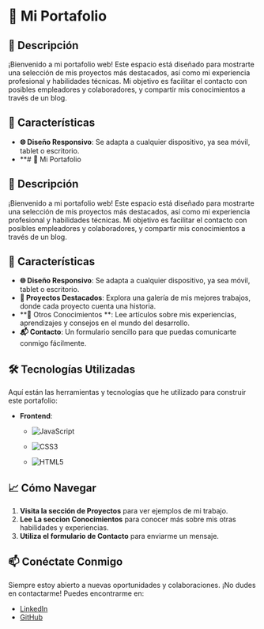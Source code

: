 # 🌟 Mi Portafolio



## 🎉 Descripción

¡Bienvenido a mi portafolio web! Este espacio está diseñado para mostrarte una selección de mis proyectos más destacados, así como mi experiencia profesional y habilidades técnicas. Mi objetivo es facilitar el contacto con posibles empleadores y colaboradores, y compartir mis conocimientos a través de un blog.

## 🚀 Características

- **🌐 Diseño Responsivo**: Se adapta a cualquier dispositivo, ya sea móvil, tablet o escritorio.
- **# 🌟 Mi Portafolio



## 🎉 Descripción

¡Bienvenido a mi portafolio web! Este espacio está diseñado para mostrarte una selección de mis proyectos más destacados, así como mi experiencia profesional y habilidades técnicas. Mi objetivo es facilitar el contacto con posibles empleadores y colaboradores, y compartir mis conocimientos a través de un blog.

## 🚀 Características

- **🌐 Diseño Responsivo**: Se adapta a cualquier dispositivo, ya sea móvil, tablet o escritorio.
- **💼 Proyectos Destacados**: Explora una galería de mis mejores trabajos, donde cada proyecto cuenta una historia.
- **📝 Otros Conocimientos **: Lee artículos sobre mis experiencias, aprendizajes y consejos en el mundo del desarrollo.
- **📬 Contacto**: Un formulario sencillo para que puedas comunicarte conmigo fácilmente.

## 🛠️ Tecnologías Utilizadas

Aquí están las herramientas y tecnologías que he utilizado para construir este portafolio:

- **Frontend**: 
  - ![JavaScript](https://img.shields.io/badge/javascript-%23323330.svg?style=for-the-badge&logo=javascript&logoColor=%23F7DF1E)
  
  - ![CSS3](https://img.shields.io/badge/css3-%231572B6.svg?style=for-the-badge&logo=css3&logoColor=white)
  
  - ![HTML5](https://img.shields.io/badge/html5-%23E34F26.svg?style=for-the-badge&logo=html5&logoColor=white)

## 📈 Cómo Navegar

1. **Visita la sección de Proyectos** para ver ejemplos de mi trabajo.
2. **Lee La seccion  Conocimientos** para conocer más sobre mis otras habilidades  y experiencias.
3. **Utiliza el formulario de Contacto** para enviarme un mensaje.

## 📫 Conéctate Conmigo

Siempre estoy abierto a nuevas oportunidades y colaboraciones. ¡No dudes en contactarme! Puedes encontrarme en:

- [LinkedIn](www.linkedin.com/in/gerald-r-a-wayne-joly)
- [GitHub](https://github.com/WayneJOLY)


